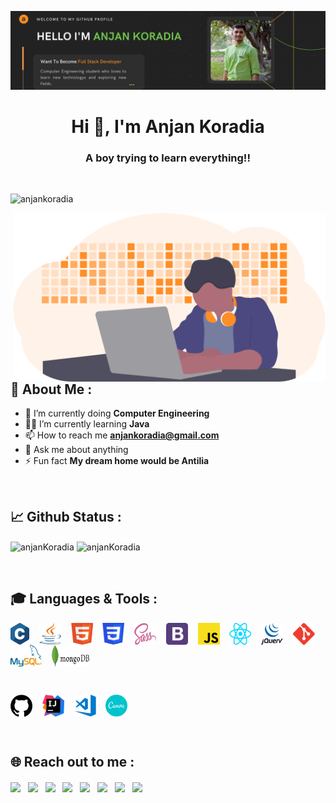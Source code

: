 [![Anjan Koradia](https://github.com/anjanKoradia/anjanKoradia/blob/master/assets/Banner.png)](https://github.com/anjanKoradia)

<h1 align="center">Hi 👋, I'm Anjan Koradia</h1>
<h3 align="center">A boy trying to learn everything!!</h3>

<br />

<p align="left"> <img src="https://komarev.com/ghpvc/?username=anjanKoradia&label=PROFILE%20VIEWS&color=73C84E&style=flat" alt="anjankoradia" /></p>
<img align="right" alt="Coding" width="500" src="https://github.com/anjanKoradia/anjanKoradia/blob/master/assets/hero.png">

## :bust_in_silhouette: About Me :
- 🔭 I’m currently doing **Computer Engineering**
- 👨‍💻 I’m currently learning **Java**
- 📫 How to reach me **anjankoradia@gmail.com**
- 💬 Ask me about anything
- ⚡ Fun fact **My dream home would be Antilia**

<br />

## :chart_with_upwards_trend: Github Status : 
<p align="left">
  <img align="center" src="https://github-readme-stats.vercel.app/api?username=anjanKoradia&theme=flag-india&show_icons=true&locale=en&" alt="anjanKoradia" />
  <img align="center" src="https://github-readme-stats.vercel.app/api/top-langs?username=anjanKoradia&theme=flag-india&show_icons=true&locale=en&layout=compact" alt="anjanKoradia" />
</p>

<br />

## :mortar_board: Languages & Tools :
<p align="left">
  <img align="center" src="https://github.com/anjanKoradia/anjanKoradia/blob/master/assets/C.png" height="35" width="30"/> &nbsp;&nbsp;
  <img align="center" src="https://github.com/anjanKoradia/anjanKoradia/blob/master/assets/Java.png" height="35" width="35"/> &nbsp;&nbsp;
  <img align="center" src="https://github.com/anjanKoradia/anjanKoradia/blob/master/assets/HTML.png" height="35" width="35"/> &nbsp;&nbsp;
  <img align="center" src="https://github.com/anjanKoradia/anjanKoradia/blob/master/assets/CSS.png" height="35" width="35"/> &nbsp;&nbsp;
  <img align="center" src="https://github.com/anjanKoradia/anjanKoradia/blob/master/assets/SCSS.png" height="35" width="35"/> &nbsp;&nbsp;
  <img align="center" src="https://github.com/anjanKoradia/anjanKoradia/blob/master/assets/Bootstrap.png" height="35" width="35"/> &nbsp;&nbsp;
  <img align="center" src="https://github.com/anjanKoradia/anjanKoradia/blob/master/assets/JavaScript.png" height="35" width="35"/> &nbsp;&nbsp;
  <img align="center" src="https://github.com/anjanKoradia/anjanKoradia/blob/master/assets/ReactJS.png" height="35" width="35"/> &nbsp;&nbsp;
  <img align="center" src="https://github.com/anjanKoradia/anjanKoradia/blob/master/assets/jQuery.png" height="35" width="35"/> &nbsp;&nbsp;
  <img align="center" src="https://github.com/anjanKoradia/anjanKoradia/blob/master/assets/Git.png" height="35" width="35"/> &nbsp;&nbsp;
  <img align="center" src="https://github.com/anjanKoradia/anjanKoradia/blob/master/assets/MySQL.png" height="35" width="50"/> &nbsp;&nbsp;
  <img align="center" src="https://github.com/anjanKoradia/anjanKoradia/blob/master/assets/mongoDB.png" height="35" width="60"/> &nbsp;&nbsp;
</p>
<br />
<p align="left">
  <img align="center" src="https://github.com/anjanKoradia/anjanKoradia/blob/master/assets/Github.png" height="35" width="35"/> &nbsp;&nbsp;
  <img align="center" src="https://github.com/anjanKoradia/anjanKoradia/blob/master/assets/IntellijeIDE.png" height="35" width="35"/> &nbsp;&nbsp;
  <img align="center" src="https://github.com/anjanKoradia/anjanKoradia/blob/master/assets/VSCode.png" height="35" width="35"/> &nbsp;&nbsp;
  <img align="center" src="https://github.com/anjanKoradia/anjanKoradia/blob/master/assets/Canva.png" height="35" width="35"/> &nbsp;&nbsp;
</p>

<br />

## :globe_with_meridians: Reach out to me : 
<p align="left">
  <a href="https://www.instagram.com/__.anjan.__21/"><img align="center" src="https://img.shields.io/badge/Instagram-E4405F?style=for-the-badge&logo=instagram&logoColor=white" /></a>&nbsp;&nbsp;
  <a href="https://www.facebook.com/profile.php?id=100007161725197"><img align="center" src="https://img.shields.io/badge/Facebook-1877F2?style=for-the-badge&logo=facebook&logoColor=white" /></a>&nbsp;&nbsp;
  <a href="https://github.com/anjan-21"><img align="center" src="https://img.shields.io/badge/GitHub-100000?style=for-the-badge&logo=github&logoColor=white"/></a>&nbsp;&nbsp;
  <a href="https://auth.geeksforgeeks.org/user/anjankoradia/profile"><img align="center" src="https://img.shields.io/badge/Geeks for Geeks-0F9D58?style=for-the-badge&logo=geeksforgeeks&logoColor=white"/></a>&nbsp;&nbsp;
  <a href="https://www.hackerrank.com/anjankoradia2101"><img align="center" src="https://img.shields.io/badge/Hacker Rank-2EC866?style=for-the-badge&logo=hackerrank&logoColor=white"/></a>&nbsp;&nbsp;
  <a href="https://stackoverflow.com/users/story/14923494"><img align="center" src="https://img.shields.io/badge/Stack Overflow-FE7A16?style=for-the-badge&logo=stackoverflow&logoColor=white"/></a>&nbsp;&nbsp;
  <a href="https://www.coursera.org/user/0caf37839016066c4f640f8e07a38300"><img align="center" src="https://img.shields.io/badge/Coursera-0056D2?style=for-the-badge&logo=coursera&logoColor=white"/></a>&nbsp;&nbsp;
  <a href="https://www.udemy.com/user/koradia-anjan/"><img align="center" src="https://img.shields.io/badge/Udemy-EC5252?style=for-the-badge&logo=udemy&logoColor=white"/></a>&nbsp;&nbsp;
</p>

